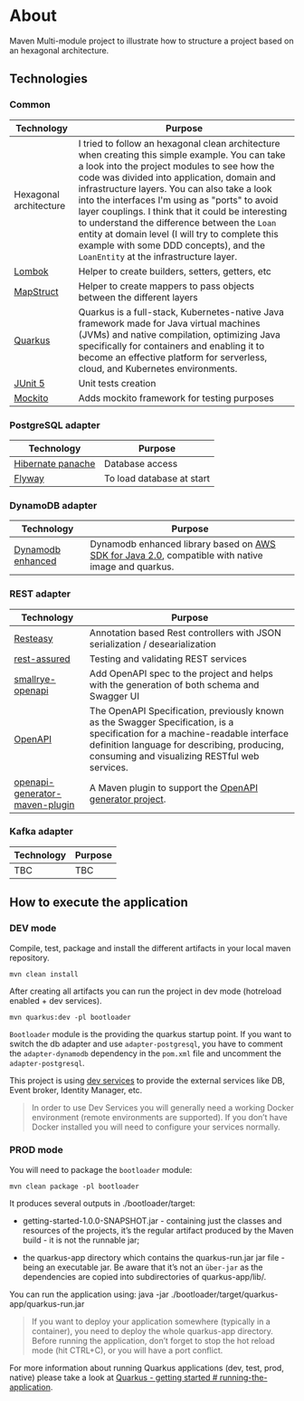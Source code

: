 # About

Maven Multi-module project to illustrate how to structure a project based on an hexagonal architecture.

## Technologies

### Common

| Technology | Purpose |
| ---------- |----------|
|Hexagonal architecture| I tried to follow an hexagonal clean architecture when creating this simple example. You can take a look into the project modules to see how the code was divided into application, domain and infrastructure layers. You can also take a look into the interfaces I'm using as "ports" to avoid layer couplings. I think that it could be interesting to understand the difference between the `Loan` entity at domain level (I will try to complete this example with some DDD concepts), and the `LoanEntity` at the infrastructure layer. |
| [Lombok](https://projectlombok.org/) | Helper to create builders, setters, getters, etc|
| [MapStruct](https://mapstruct.org/) | Helper to create mappers to pass objects between the different layers |
| [Quarkus](https://quarkus.io/) | Quarkus is a full-stack, Kubernetes-native Java framework made for Java virtual machines (JVMs) and native compilation, optimizing Java specifically for containers and enabling it to become an effective platform for serverless, cloud, and Kubernetes environments. |
| [JUnit 5](https://quarkus.io/guides/getting-started-testing) | Unit tests creation |
| [Mockito](https://quarkus.io/blog/mocking/) | Adds mockito framework for testing purposes |

### PostgreSQL adapter

| Technology | Purpose |
| ---------- |----------|
| [Hibernate panache](https://quarkus.io/guides/hibernate-orm-panache) | Database access |
| [Flyway](https://flywaydb.org/) | To load database at start |

### DynamoDB adapter

| Technology | Purpose |
| ---------- |----------|
| [Dynamodb enhanced](https://quarkiverse.github.io/quarkiverse-docs/quarkus-amazon-services/dev/amazon-dynamodb.html) | Dynamodb enhanced library based on [AWS SDK for Java 2.0](https://github.com/aws/aws-sdk-java-v2), compatible with native image and quarkus. |

### REST adapter

| Technology | Purpose |
| ---------- |----------|
| [Resteasy](https://quarkus.io/guides/rest-json) | Annotation based Rest controllers with JSON serialization / desearialization |
| [rest-assured](https://rest-assured.io/) | Testing and validating REST services |
| [smallrye-openapi](https://github.com/smallrye/smallrye-open-api) | Add OpenAPI spec to the project and helps with the generation of both schema and Swagger UI |
| [OpenAPI](https://github.com/OAI/OpenAPI-Specification) | The OpenAPI Specification, previously known as the Swagger Specification, is a specification for a machine-readable interface definition language for describing, producing, consuming and visualizing RESTful web services. |
| [openapi-generator-maven-plugin](https://github.com/OpenAPITools/openapi-generator/tree/master/modules/openapi-generator-maven-plugin) | A Maven plugin to support the [OpenAPI generator project](https://github.com/OpenAPITools/openapi-generator). |

### Kafka adapter

| Technology | Purpose |
| ---------- |----------|
| TBC | TBC |

## How to execute the application

### DEV mode

Compile, test, package and install the different artifacts in your local maven repository.

```shell
mvn clean install
```

After creating all artifacts you can run the project in dev mode (hotreload enabled + dev services).

```shell
mvn quarkus:dev -pl bootloader
```

`Bootloader` module is the providing the quarkus startup point. If you want to switch the db adapter and use `adapter-postgresql`, you have to comment the `adapter-dynamodb` dependency in the `pom.xml` file and uncomment the `adapter-postgresql`.

This project is using [dev services](https://quarkus.io/guides/dev-services) to provide the external services like DB, Event broker, Identity Manager, etc.

> In order to use Dev Services you will generally need a working Docker environment (remote environments are supported). If you don’t have Docker installed you will need to configure your services normally.

### PROD mode

You will need to package the `bootloader` module:

```shell
mvn clean package -pl bootloader
```

It produces several outputs in ./bootloader/target:

* getting-started-1.0.0-SNAPSHOT.jar - containing just the classes and resources of the projects, it’s the regular artifact produced by the Maven build - it is not the runnable jar;

* the quarkus-app directory which contains the quarkus-run.jar jar file - being an executable jar. Be aware that it’s not an `über-jar` as the dependencies are copied into subdirectories of quarkus-app/lib/.

You can run the application using: java -jar ./bootloader/target/quarkus-app/quarkus-run.jar

> If you want to deploy your application somewhere (typically in a container), you need to deploy the whole quarkus-app directory.
Before running the application, don’t forget to stop the hot reload mode (hit CTRL+C), or you will have a port conflict.

For more information about running Quarkus applications (dev, test, prod, native) please take a look at [Quarkus - getting started # running-the-application](https://quarkus.io/guides/getting-started#running-the-application).
